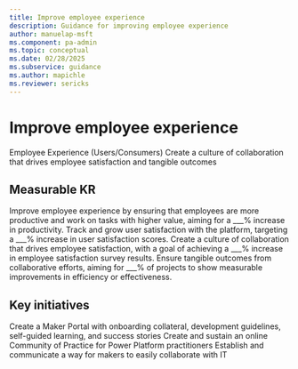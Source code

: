 ```yaml
---
title: Improve employee experience
description: Guidance for improving employee experience
author: manuelap-msft
ms.component: pa-admin
ms.topic: conceptual
ms.date: 02/28/2025
ms.subservice: guidance
ms.author: mapichle
ms.reviewer: sericks
---
```


# Improve employee experience

Employee Experience (Users/Consumers) 
Create a culture of collaboration that drives employee satisfaction and tangible outcomes 

## Measurable KR

Improve employee experience by ensuring that employees are more productive and work on tasks with higher value, aiming for a ___% increase in productivity. 
Track and grow user satisfaction with the platform, targeting a ___% increase in user satisfaction scores. 
Create a culture of collaboration that drives employee satisfaction, with a goal of achieving a ___% increase in employee satisfaction survey results. 
Ensure tangible outcomes from collaborative efforts, aiming for ___% of projects to show measurable improvements in efficiency or effectiveness. 

## Key initiatives

Create a Maker Portal with onboarding collateral, development guidelines, self-guided learning, and success stories 
Create and sustain an online Community of Practice for Power Platform practitioners 
Establish and communicate a way for makers to easily collaborate with IT 
